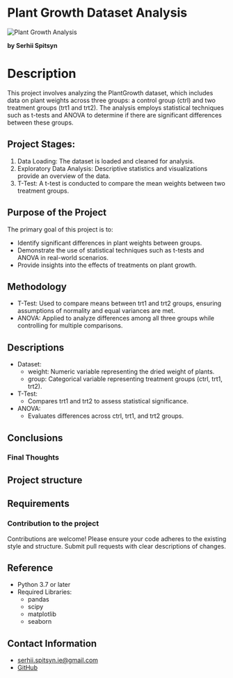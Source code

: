 # Plant Growth Dataset Analysis
![Plant Growth Analysis](https://www.ie.edu/insights/wp-content/uploads/2023/02/Beinish-Feature-v2.gif)

**by Serhii Spitsyn**

# Description
This project involves analyzing the PlantGrowth dataset, which includes data on plant weights across three groups: a control group (ctrl) and two treatment groups (trt1 and trt2). The analysis employs statistical techniques such as t-tests and ANOVA to determine if there are significant differences between these groups.

## Project Stages:
1.	Data Loading: The dataset is loaded and cleaned for analysis.
2.	Exploratory Data Analysis: Descriptive statistics and visualizations provide an overview of the data.
3.	T-Test: A t-test is conducted to compare the mean weights between two treatment groups.

## Purpose of the Project 
The primary goal of this project is to:
- Identify significant differences in plant weights between groups.
- Demonstrate the use of statistical techniques such as t-tests and ANOVA in real-world scenarios.
- Provide insights into the effects of treatments on plant growth.

## Methodology
- T-Test: Used to compare means between trt1 and trt2 groups, ensuring assumptions of normality and equal variances are met.
- ANOVA: Applied to analyze differences among all three groups while controlling for multiple comparisons.

## Descriptions
- Dataset:
    - weight: Numeric variable representing the dried weight of plants.
    - group: Categorical variable representing treatment groups (ctrl, trt1, trt2).
- T-Test:
    - Compares trt1 and trt2 to assess statistical significance.
- ANOVA:
    - Evaluates differences across ctrl, trt1, and trt2 groups.

## Conclusions


### Final Thoughts


## Project structure


## Requirements


### Contribution to the project
Contributions are welcome! Please ensure your code adheres to the existing style and structure. Submit pull requests with clear descriptions of changes.

## Reference
- Python 3.7 or later
- Required Libraries:
    - pandas
    - scipy
    - matplotlib
    - seaborn


## Contact Information
- <serhii.spitsyn.ie@gmail.com>
- [GitHub](https://github.com/ShamansIT)